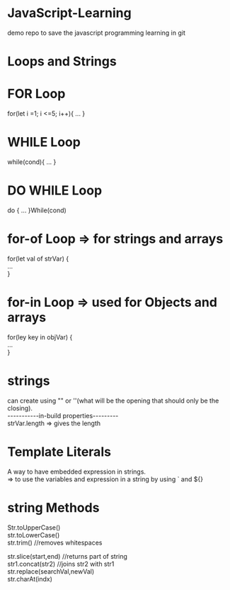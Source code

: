 # JavaScript-Learning
demo repo to save the javascript programming learning in git

# Loops and Strings

# FOR Loop
for(let i =1; i <=5; i++){ ... }

# WHILE Loop 
while(cond){ ... }

# DO WHILE Loop
do { ... }While(cond)

# for-of Loop => for strings and arrays 
for(let val of strVar) { <br>
    ...<br>
}

# for-in Loop => used for Objects and arrays
for(ley key in objVar) { <br>
    ... <br>
}

# strings
can create using "" or ''(what will be the opening that should only be the closing).
<br>
-----------in-build properties---------<br>
strVar.length => gives the length

# Template Literals 
A way to have embedded expression in strings. <br>
=> to use the variables and expression in a string by using ` and ${}

# string Methods
Str.toUpperCase() <br>
str.toLowerCase() <br>
str.trim() //removes whitespaces <br>

str.slice(start,end) //returns part of string <br>
str1.concat(str2) //joins str2 with str1 <br>
str.replace(searchVal,newVal) <br>
str.charAt(indx) <br>